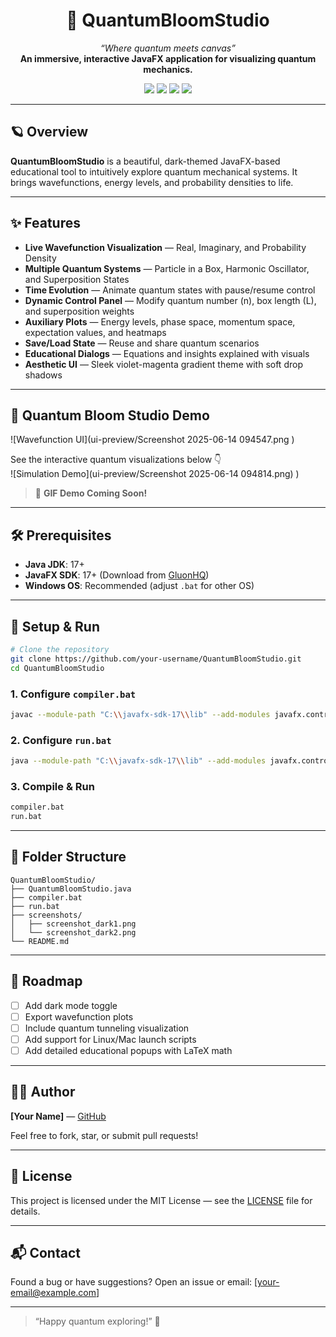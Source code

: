 <h1 align="center">
  🌌 QuantumBloomStudio
</h1>

<p align="center">
  <em>“Where quantum meets canvas”</em><br>
  <strong>An immersive, interactive JavaFX application for visualizing quantum mechanics.</strong>
</p>

<p align="center">
  <img src="https://img.shields.io/badge/java-17%2B-red?style=for-the-badge&logo=java" />
  <img src="https://img.shields.io/badge/JavaFX-17%2B-blue?style=for-the-badge&logo=java" />
  <img src="https://img.shields.io/badge/license-MIT-purple?style=for-the-badge" />
  <img src="https://img.shields.io/badge/status-active--development-magenta?style=for-the-badge" />
</p>

---

## 🪐 Overview
**QuantumBloomStudio** is a beautiful, dark-themed JavaFX-based educational tool to intuitively explore quantum mechanical systems. It brings wavefunctions, energy levels, and probability densities to life.

---

## ✨ Features
- **Live Wavefunction Visualization** — Real, Imaginary, and Probability Density
- **Multiple Quantum Systems** — Particle in a Box, Harmonic Oscillator, and Superposition States
- **Time Evolution** — Animate quantum states with pause/resume control
- **Dynamic Control Panel** — Modify quantum number \(n\), box length \(L\), and superposition weights
- **Auxiliary Plots** — Energy levels, phase space, momentum space, expectation values, and heatmaps
- **Save/Load State** — Reuse and share quantum scenarios
- **Educational Dialogs** — Equations and insights explained with visuals
- **Aesthetic UI** — Sleek violet-magenta gradient theme with soft drop shadows

---

## 🌸 Quantum Bloom Studio Demo

![Wavefunction UI](ui-preview/Screenshot 2025-06-14 094547.png )

See the interactive quantum visualizations below 👇  
![Simulation Demo](ui-preview/Screenshot 2025-06-14 094814.png)
)

> 🎥 **GIF Demo Coming Soon!**

---

## 🛠️ Prerequisites
- **Java JDK**: 17+
- **JavaFX SDK**: 17+ (Download from [GluonHQ](https://gluonhq.com/products/javafx/))
- **Windows OS**: Recommended (adjust `.bat` for other OS)

---

## 🚀 Setup & Run

```bash
# Clone the repository
git clone https://github.com/your-username/QuantumBloomStudio.git
cd QuantumBloomStudio
```

### 1. Configure `compiler.bat`
```bash
javac --module-path "C:\\javafx-sdk-17\\lib" --add-modules javafx.controls,javafx.fxml QuantumBloomStudio.java
```

### 2. Configure `run.bat`
```bash
java --module-path "C:\\javafx-sdk-17\\lib" --add-modules javafx.controls,javafx.fxml QuantumBloomStudio
```

### 3. Compile & Run
```bash
compiler.bat
run.bat
```

---

## 🧾 Folder Structure
```
QuantumBloomStudio/
├── QuantumBloomStudio.java
├── compiler.bat
├── run.bat
├── screenshots/
│   ├── screenshot_dark1.png
│   └── screenshot_dark2.png
└── README.md
```

---

## 🧪 Roadmap
- [ ] Add dark mode toggle
- [ ] Export wavefunction plots
- [ ] Include quantum tunneling visualization
- [ ] Add support for Linux/Mac launch scripts
- [ ] Add detailed educational popups with LaTeX math

---

## 👩‍💻 Author
**[Your Name]** — [GitHub](https://github.com/your-username)

Feel free to fork, star, or submit pull requests!

---

## 📄 License
This project is licensed under the MIT License — see the [LICENSE](LICENSE) file for details.

---

## 📬 Contact
Found a bug or have suggestions? Open an issue or email: [your-email@example.com]

---

> “Happy quantum exploring!” 🌟
